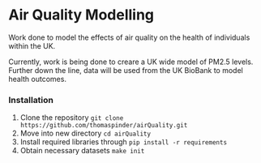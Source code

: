 # Air Quality Modelling

Work done to model the effects of air quality on the health of individuals within the UK.

Currently, work is being done to creare a UK wide model of PM2.5 levels. Further down the line, data will be used from the UK BioBank to model health outcomes.

### Installation

1. Clone the repository ```git clone https://github.com/thomaspinder/airQuality.git```
2. Move into new directory ```cd airQuality```
3. Install required libraries through ```pip install -r requirements```
4. Obtain necessary datasets ```make init```